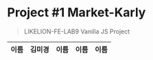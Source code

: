 # Project #1 Market-Karly

> LIKELION-FE-LAB9 Vanilla JS Project

| 이름 | 김미경 | 이름 | 이름 | 이름 |
| ---- | ---- | ---- | ---- | ---- |
